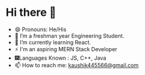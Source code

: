 # Hi there 👋
 - 😄 Pronouns: He/His
 - 🔭 I’m a freshman year Engineering Student.
 - 🌱 I’m currently learning React.
 - ⚡ I'm an aspiring MERN Stack Developer
 - 🎆Languages Known : JS, C++, Java
 - 📫 How to reach me: kaushik445566@gmail.com

